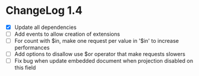# ChangeLog 1.4

- [x] Update all dependencies
- [ ] Add events to allow creation of extensions
- [ ] For count with \$in, make one request per value in '$in' to increase performances
- [ ] Add options to disallow use $or operator that make requests slowers
- [ ] Fix bug when update embedded document when projection disabled on this field
